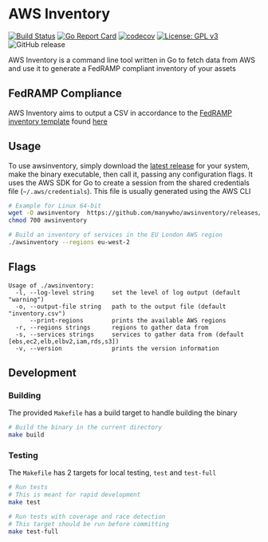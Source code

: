 # AWS Inventory

[![Build Status](https://travis-ci.org/manywho/awsinventory.svg?branch=master)](https://travis-ci.org/manywho/awsinventory)
[![Go Report Card](https://goreportcard.com/badge/github.com/manywho/awsinventory)](https://goreportcard.com/report/github.com/manywho/awsinventory)
[![codecov](https://codecov.io/gh/manywho/awsinventory/branch/master/graph/badge.svg)](https://codecov.io/gh/manywho/awsinventory)
[![License: GPL v3](https://img.shields.io/badge/License-GPLv3-blue.svg)](https://www.gnu.org/licenses/gpl-3.0)
![GitHub release](https://img.shields.io/github/release/manywho/awsinventory.svg)

AWS Inventory is a command line tool written in Go to fetch data from AWS and use it to generate a FedRAMP compliant inventory of your assets

## FedRAMP Compliance
AWS Inventory aims to output a CSV in accordance to the [FedRAMP inventory template](https://www.fedramp.gov/assets/resources/templates/SSP-A13-FedRAMP-Integrated-Inventory-Workbook-Template.xlsx) found [here](https://www.fedramp.gov/templates/)

## Usage

To use awsinventory, simply download the [latest release](https://github.com/manywho/awsinventory/releases/latest) for your system, make the binary executable, then call it, passing any configuration flags. It uses the AWS SDK for Go to create a session from the shared credentials file (`~/.aws/credentials`). This file is usually generated using the AWS CLI

```sh
# Example for Linux 64-bit
wget -O awsinventory  https://github.com/manywho/awsinventory/releases/download/$VERSION/awsinventory-$VERSION-linux-amd64
chmod 700 awsinventory

# Build an inventory of services in the EU London AWS region
./awsinventory --regions eu-west-2
```

## Flags

```
Usage of ./awsinventory:
  -l, --log-level string     set the level of log output (default "warning")
  -o, --output-file string   path to the output file (default "inventory.csv")
      --print-regions        prints the available AWS regions
  -r, --regions strings      regions to gather data from
  -s, --services strings     services to gather data from (default [ebs,ec2,elb,elbv2,iam,rds,s3])
  -v, --version              prints the version information
```

## Development

### Building
The provided `Makefile` has a build target to handle building the binary

```sh
# Build the binary in the current directory
make build
```

### Testing
The `Makefile` has 2 targets for local testing, `test` and `test-full`

```sh
# Run tests
# This is meant for rapid development
make test

# Run tests with coverage and race detection
# This target should be run before committing
make test-full
```
